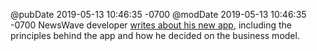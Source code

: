 @pubDate 2019-05-13 10:46:35 -0700
@modDate 2019-05-13 10:46:35 -0700
NewsWave developer [writes about his new app](https://bluelemonbits.com/2019/05/12/newswave-released/), including the principles behind the app and how he decided on the business model.

